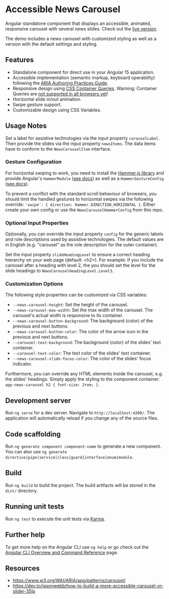 # Accessible News Carousel

Angular standalone component that displays an accessible, animated, responsive carousel with several news slides. Check out the [live version](https://alexlehner86.github.io/accessible-news-carousel/).

The demo includes a news carousel with customized styling as well as a version with the default settings and styling.

## Features

- Standalone component for direct use in your Angular 15 application.
- Accessible implementation (semantic markup, keyboard operability) following the [ARIA Authoring Practices Guide](https://www.w3.org/WAI/ARIA/apg/patterns/carousel/).
- Responsive design using [CSS Container Queries](https://developer.mozilla.org/en-US/docs/Web/CSS/CSS_Container_Queries). Warning: Container Queries are [not supported in all browsers yet](https://caniuse.com/css-container-queries)!
- Horizontal slide in/out animation.
- Swipe gesture support.
- Customizable design using CSS Variables.

## Usage Notes
Set a label for assistive technologies via the input property `carouselLabel`. Then provide the slides via the input property `newsItems`. The data items have to conform to the `NewsCarouselItem` interface.

### Gesture Configuration
For horizontal swiping to work, you need to install the [Hammer.js library](https://www.npmjs.com/package/hammerjs) and provide Angular's `HammerModule` ([see docs](https://angular.io/api/platform-browser/HammerModule)) as well as a `HammerGestureConfig` ([see docs](https://angular.io/api/platform-browser/HammerGestureConfig)).

To prevent a conflict with the standard scroll behaviour of browsers, you should limit the handled gestures to horizontal swipes via the following override: `'swipe': { direction: Hammer.DIRECTION_HORIZONTAL }`. Either create your own config or use the `NewsCarouselHammerConfig` from this repo.

### Optional Input Properties
Optionally, you can override the input property `config` for the generic labels and role descriptions used by assistive technologies. The default values are in English (e.g. "carousel" as the role description for the outer container).

Set the input property `slideHeadingLevel` to ensure a correct heading hierarchy on your web page (default: &lt;h2&gt;). For example: If you include the carousel after a heading with level 2, the you should set the level for the slide headings to `NewsCarouselHeadingLevel.Level3`.

### Customization Options

The following style properties can be customized via CSS variables:
- `--news-carousel-height`: Set the height of the carousel.
- `--news-carousel-max-width`: Set the max width of the carousel. The carousel's actual width is responsive to its container.
- `--news-carousel-button-background`: The background (color) of the previous and next buttons.
- `--news-carousel-button-color`: The color of the arrow icon in the previous and next buttons.
- `--carousel-text-background`: The background (color) of the slides' text container.
- `--carousel-text-color`: The text color of the slides' text container.
- `--news-carousel-slide-focus-color`: The color of the slides' focus indicator.

Furthermore, you can override any HTML elements inside the carousel, e.g. the slides' headings. Simply apply the styling to the component container: `app-news-carousel h2 { font-size: 2rem; }`.

## Development server

Run `ng serve` for a dev server. Navigate to `http://localhost:4200/`. The application will automatically reload if you change any of the source files.

## Code scaffolding

Run `ng generate component component-name` to generate a new component. You can also use `ng generate directive|pipe|service|class|guard|interface|enum|module`.

## Build

Run `ng build` to build the project. The build artifacts will be stored in the `dist/` directory.

## Running unit tests

Run `ng test` to execute the unit tests via [Karma](https://karma-runner.github.io).

## Further help

To get more help on the Angular CLI use `ng help` or go check out the [Angular CLI Overview and Command Reference](https://angular.io/cli) page.

## Resources
- https://www.w3.org/WAI/ARIA/apg/patterns/carousel/
- https://dev.to/jasonwebb/how-to-build-a-more-accessible-carousel-or-slider-35lp